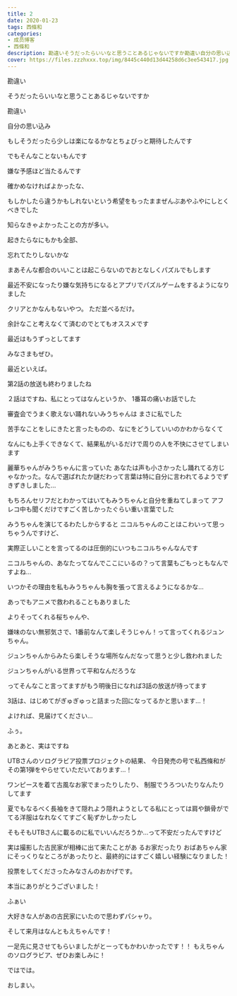 ```yaml
---
title: 2
date: 2020-01-23
tags: 西條和
categories: 
- 成员博客
- 西條和
description: 勘違いそうだったらいいなと思うことあるじゃないですか勘違い自分の思い込みもしそうだ...
cover: https://files.zzzhxxx.top/img/8445c440d13d44258d6c3ee543417.jpg 
---
```


























勘違い















そうだったらいいなと思うことあるじゃないですか











勘違い

自分の思い込み


もしそうだったら少しは楽になるかなとちょびっと期待したんです











でもそんなことないもんです







嫌な予感ほど当たるんです







確かめなければよかったな、









もしかしたら違うかもしれないという希望をもったままぜんぶあやふやにしとくべきでした








知らなきゃよかったことの方が多い。








起きたらなにもかも全部、

忘れてたりしないかな











まあそんな都合のいいことは起こらないのでおとなしくパズルでもします










最近不安になったり嫌な気持ちになるとアプリでパズルゲームをするようになりました





クリアとかなんもないやつ。
ただ並べるだけ。









余計なこと考えなくて済むのでとてもオススメです






最近はもうずっとしてます


みなさまもぜひ。
















最近といえば。

第2話の放送も終わりましたね








２話はですね、私にとってはなんというか、
1番耳の痛いお話でした
















審査会でうまく歌えない踊れないみうちゃんは
まさに私でした








苦手なことをしにきたと言ったものの、なにをどうしていいのかわからなくて

なんにも上手くできなくて、結果私がいるだけで周りの人を不快にさせてしまいます











麗華ちゃんがみうちゃんに言っていた
あなたは声も小さかったし踊れてる方じゃなかった。なんで選ばれたか謎だわって言葉は特に自分に言われてるようでずきずきしました…






もちろんセリフだとわかってはいてもみうちゃんと自分を重ねてしまって
アフレコ中も聞くだけですごく苦しかったぐらい重い言葉でした












みうちゃんを演じてるわたしからすると
ニコルちゃんのことはこわいって思っちゃうんですけど、

実際正しいことを言ってるのは圧倒的にいつもニコルちゃんなんです









ニコルちゃんの、あなたってなんでここにいるの？って言葉もごもっともなんですよね…









いつかその理由を私もみうちゃんも胸を張って言えるようになるかな…













あっでもアニメで救われることもありました



よりそってくれる桜ちゃんや、

嫌味のない無邪気さで、1番前なんて楽しそうじゃん！って言ってくれるジュンちゃん。



ジュンちゃんからみたら楽しそうな場所なんだなって思うと少し救われました







ジュンちゃんがいる世界って平和なんだろうな












ってそんなこと言ってますがもう明後日になれば3話の放送が待ってます







3話は、はじめてがぎゅぎゅっと詰まった回になってるかと思います…！







よければ、見届けてください…





ふぅ。














あとあと、実はですね





UTBさんのソログラビア投票プロジェクトの結果、
今日発売の号で私西條和がその第1弾をやらせていただいております…！









ワンピースを着て古風なお家でまったりしたり、
制服でうろついたりなんたりしてます







夏でもなるべく長袖をきて隠れよう隠れようとしてる私にとっては肩や鎖骨がでてる洋服はなれなくてすごく恥ずかしかったし


そもそもUTBさんに載るのに私でいいんだろうか…って不安だったんですけど








実は撮影した古民家が相棒に出て来たことがあ
るお家だったり
おばあちゃん家にそっくりなところがあったりと、最終的にはすごく嬉しい経験になりました！







投票をしてくださったみなさんのおかげです。

本当にありがとうございました！







ふぁい






大好きな人があの古民家にいたので思わずパシャり。











そして来月はなんともえちゃんです！





一足先に見させてもらいましたがとーってもかわいかったです！！
もえちゃんのソログラビア、ぜひお楽しみに！


















ではでは。

















おしまい。


